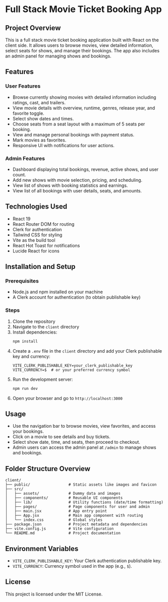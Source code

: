 # Full Stack Movie Ticket Booking App

## Project Overview
This is a full stack movie ticket booking application built with React on the client side. It allows users to browse movies, view detailed information, select seats for shows, and manage their bookings. The app also includes an admin panel for managing shows and bookings.

## Features

### User Features
- Browse currently showing movies with detailed information including ratings, cast, and trailers.
- View movie details with overview, runtime, genres, release year, and favorite toggle.
- Select show dates and times.
- Choose seats from a seat layout with a maximum of 5 seats per booking.
- View and manage personal bookings with payment status.
- Mark movies as favorites.
- Responsive UI with notifications for user actions.

### Admin Features
- Dashboard displaying total bookings, revenue, active shows, and user count.
- Add new shows with movie selection, pricing, and scheduling.
- View list of shows with booking statistics and earnings.
- View list of all bookings with user details, seats, and amounts.

## Technologies Used
- React 19
- React Router DOM for routing
- Clerk for authentication
- Tailwind CSS for styling
- Vite as the build tool
- React Hot Toast for notifications
- Lucide React for icons

## Installation and Setup

### Prerequisites
- Node.js and npm installed on your machine
- A Clerk account for authentication (to obtain publishable key)

### Steps
1. Clone the repository
2. Navigate to the `client` directory
3. Install dependencies:
   ```bash
   npm install
   ```
4. Create a `.env` file in the `client` directory and add your Clerk publishable key and currency:
   ```
   VITE_CLERK_PUBLISHABLE_KEY=your_clerk_publishable_key
   VITE_CURRENCY=$  # or your preferred currency symbol
   ```
5. Run the development server:
   ```bash
   npm run dev
   ```
6. Open your browser and go to `http://localhost:3000`

## Usage
- Use the navigation bar to browse movies, view favorites, and access your bookings.
- Click on a movie to see details and buy tickets.
- Select show date, time, and seats, then proceed to checkout.
- Admin users can access the admin panel at `/admin` to manage shows and bookings.

## Folder Structure Overview
```
client/
├── public/                 # Static assets like images and favicon
├── src/
│   ├── assets/             # Dummy data and images
│   ├── components/         # Reusable UI components
│   ├── lib/                # Utility functions (date/time formatting)
│   ├── pages/              # Page components for user and admin
│   ├── main.jsx            # App entry point
│   ├── App.jsx             # Main app component with routing
│   └── index.css           # Global styles
├── package.json            # Project metadata and dependencies
├── vite.config.js          # Vite configuration
└── README.md               # Project documentation
```

## Environment Variables
- `VITE_CLERK_PUBLISHABLE_KEY`: Your Clerk authentication publishable key.
- `VITE_CURRENCY`: Currency symbol used in the app (e.g., `$`).

## License
This project is licensed under the MIT License.
